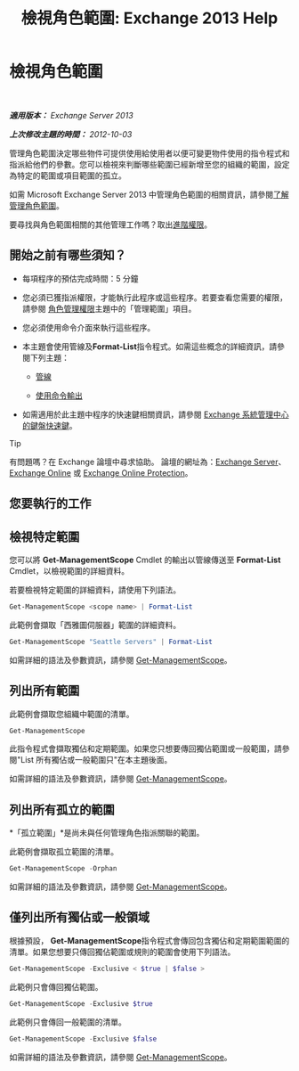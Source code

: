 ﻿---
title: '檢視角色範圍: Exchange 2013 Help'
TOCTitle: 檢視角色範圍
ms:assetid: 0bb3a434-6651-473a-94eb-4eb9a34e6f70
ms:mtpsurl: https://technet.microsoft.com/zh-tw/library/Dd335084(v=EXCHG.150)
ms:contentKeyID: 50472534
ms.date: 05/21/2018
mtps_version: v=EXCHG.150
ms.translationtype: MT
---

# 檢視角色範圍

 

_**適用版本：** Exchange Server 2013_

_**上次修改主題的時間：** 2012-10-03_

管理角色範圍決定哪些物件可提供使用給使用者以便可變更物件使用的指令程式和指派給他們的參數。您可以檢視來判斷哪些範圍已經新增至您的組織的範圍，設定為特定的範圍或項目範圍的孤立。

如需 Microsoft Exchange Server 2013 中管理角色範圍的相關資訊，請參閱[了解管理角色範圍](understanding-management-role-scopes-exchange-2013-help.md)。

要尋找與角色範圍相關的其他管理工作嗎？取出[進階權限](advanced-permissions-exchange-2013-help.md)。

## 開始之前有哪些須知？

  - 每項程序的預估完成時間：5 分鐘

  - 您必須已獲指派權限，才能執行此程序或這些程序。若要查看您需要的權限，請參閱 [角色管理權限](role-management-permissions-exchange-2013-help.md)主題中的「管理範圍」項目。

  - 您必須使用命令介面來執行這些程序。

  - 本主題會使用管線及**Format-List**指令程式。如需這些概念的詳細資訊，請參閱下列主題：
    
      - [管線](https://technet.microsoft.com/zh-tw/library/aa998260\(v=exchg.150\))
    
      - [使用命令輸出](working-with-command-output-exchange-2013-help.md)

  - 如需適用於此主題中程序的快速鍵相關資訊，請參閱 [Exchange 系統管理中心的鍵盤快速鍵](keyboard-shortcuts-in-the-exchange-admin-center-exchange-online-protection-help.md)。


> [!TIP]  
> 有問題嗎？在 Exchange 論壇中尋求協助。 論壇的網址為：<a href="https://go.microsoft.com/fwlink/p/?linkid=60612">Exchange Server</a>、 <a href="https://go.microsoft.com/fwlink/p/?linkid=267542">Exchange Online</a> 或 <a href="https://go.microsoft.com/fwlink/p/?linkid=285351">Exchange Online Protection</a>。




## 您要執行的工作

## 檢視特定範圍

您可以將 **Get-ManagementScope** Cmdlet 的輸出以管線傳送至 **Format-List** Cmdlet，以檢視範圍的詳細資料。

若要檢視特定範圍的詳細資料，請使用下列語法。

```powershell
Get-ManagementScope <scope name> | Format-List
```

此範例會擷取「西雅圖伺服器」範圍的詳細資料。

```powershell
Get-ManagementScope "Seattle Servers" | Format-List
```

如需詳細的語法及參數資訊，請參閱 [Get-ManagementScope](https://technet.microsoft.com/zh-tw/library/dd298180\(v=exchg.150\))。

## 列出所有範圍

此範例會擷取您組織中範圍的清單。

```powershell
Get-ManagementScope
```

此指令程式會擷取獨佔和定期範圍。如果您只想要傳回獨佔範圍或一般範圍，請參閱"List 所有獨佔或一般範圍只"在本主題後面。

如需詳細的語法及參數資訊，請參閱 [Get-ManagementScope](https://technet.microsoft.com/zh-tw/library/dd298180\(v=exchg.150\))。

## 列出所有孤立的範圍

*「孤立範圍」*是尚未與任何管理角色指派關聯的範圍。

此範例會擷取孤立範圍的清單。

```powershell
Get-ManagementScope -Orphan
```

如需詳細的語法及參數資訊，請參閱 [Get-ManagementScope](https://technet.microsoft.com/zh-tw/library/dd298180\(v=exchg.150\))。

## 僅列出所有獨佔或一般領域

根據預設， **Get-ManagementScope**指令程式會傳回包含獨佔和定期範圍範圍的清單。如果您想要只傳回獨佔範圍或規則的範圍會使用下列語法。

```powershell
Get-ManagementScope -Exclusive < $true | $false >
```

此範例只會傳回獨佔範圍。

```powershell
Get-ManagementScope -Exclusive $true
```

此範例只會傳回一般範圍的清單。

```powershell
Get-ManagementScope -Exclusive $false
```

如需詳細的語法及參數資訊，請參閱 [Get-ManagementScope](https://technet.microsoft.com/zh-tw/library/dd298180\(v=exchg.150\))。

